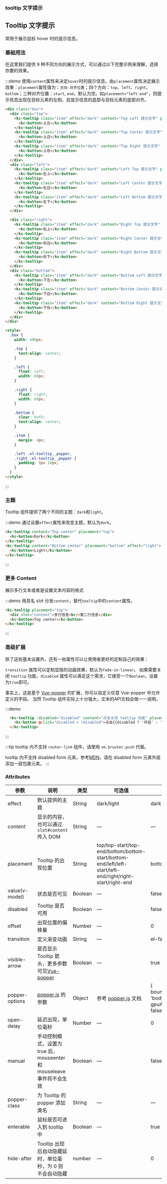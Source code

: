 ### tooltip 文字提示

<script>
  export default {
    data() {
      return {
        disabled: false
      };
    }
  };
</script>
<style>
  .docs-demo,
  .docs-demo__triangle {
    margin-top: 20px;
  }
</style>

## Tooltip 文字提示

常用于展示鼠标 hover 时的提示信息。

### 基础用法

在这里我们提供 9 种不同方向的展示方式，可以通过以下完整示例来理解，选择你要的效果。

:::demo 使用`content`属性来决定`hover`时的提示信息。由`placement`属性决定展示效果：`placement`属性值为：`方向-对齐位置`；四个方向：`top`、`left`、`right`、`bottom`；三种对齐位置：`start`, `end`，默认为空。如`placement="left-end"`，则提示信息出现在目标元素的左侧，且提示信息的底部与目标元素的底部对齐。

```html
<div class="box">
  <div class="top">
    <kc-tooltip class="item" effect="dark" content="Top Left 提示文字" placement="top-start">
      <kc-button>上左</kc-button>
    </kc-tooltip>
    <kc-tooltip class="item" effect="dark" content="Top Center 提示文字" placement="top">
      <kc-button>上边</kc-button>
    </kc-tooltip>
    <kc-tooltip class="item" effect="dark" content="Top Right 提示文字" placement="top-end">
      <kc-button>上右</kc-button>
    </kc-tooltip>
  </div>
  <div class="left">
    <kc-tooltip class="item" effect="dark" content="Left Top 提示文字" placement="left-start">
      <kc-button>左上</kc-button>
    </kc-tooltip>
    <kc-tooltip class="item" effect="dark" content="Left Center 提示文字" placement="left">
      <kc-button>左边</kc-button>
    </kc-tooltip>
    <kc-tooltip class="item" effect="dark" content="Left Bottom 提示文字" placement="left-end">
      <kc-button>左下</kc-button>
    </kc-tooltip>
  </div>

  <div class="right">
    <kc-tooltip class="item" effect="dark" content="Right Top 提示文字" placement="right-start">
      <kc-button>右上</kc-button>
    </kc-tooltip>
    <kc-tooltip class="item" effect="dark" content="Right Center 提示文字" placement="right">
      <kc-button>右边</kc-button>
    </kc-tooltip>
    <kc-tooltip class="item" effect="dark" content="Right Bottom 提示文字" placement="right-end">
      <kc-button>右下</kc-button>
    </kc-tooltip>
  </div>
  <div class="bottom">
    <kc-tooltip class="item" effect="dark" content="Bottom Left 提示文字" placement="bottom-start">
      <kc-button>下左</kc-button>
    </kc-tooltip>
    <kc-tooltip class="item" effect="dark" content="Bottom Center 提示文字" placement="bottom">
      <kc-button>下边</kc-button>
    </kc-tooltip>
    <kc-tooltip class="item" effect="dark" content="Bottom Right 提示文字" placement="bottom-end">
      <kc-button>下右</kc-button>
    </kc-tooltip>
  </div>
</div>

<style>
  .box {
    width: 400px;

    .top {
      text-align: center;
    }

    .left {
      float: left;
      width: 60px;
    }

    .right {
      float: right;
      width: 60px;
    }

    .bottom {
      clear: both;
      text-align: center;
    }

    .item {
      margin: 4px;
    }

    .left .el-tooltip__popper,
    .right .el-tooltip__popper {
      padding: 8px 10px;
    }
  }
</style>
```
:::

### 主题

Tooltip 组件提供了两个不同的主题：`dark`和`light`。


:::demo 通过设置`effect`属性来改变主题，默认为`dark`。
```html
<kc-tooltip content="Top center" placement="top">
  <kc-button>Dark</kc-button>
</kc-tooltip>
<kc-tooltip content="Bottom center" placement="bottom" effect="light">
  <kc-button>Light</kc-button>
</kc-tooltip>
```
:::

### 更多 Content

展示多行文本或者是设置文本内容的格式

:::demo 用具名 slot 分发`content`，替代`tooltip`中的`content`属性。
```html
<kc-tooltip placement="top">
  <div slot="content">多行信息<br/>第二行信息</div>
  <kc-button>Top center</kc-button>
</kc-tooltip>
```
:::

### 高级扩展

除了这些基本设置外，还有一些属性可以让使用者更好的定制自己的效果：

`transition` 属性可以定制显隐的动画效果，默认为`fade-in-linear`。
如果需要关闭 `tooltip` 功能，`disabled` 属性可以满足这个需求，它接受一个`Boolean`，设置为`true`即可。

事实上，这是基于 [Vue-popper](https://github.com/element-component/vue-popper) 的扩展，你可以自定义任意 Vue-popper 中允许定义的字段。
当然 Tooltip 组件实际上十分强大，文末的API文档会做一一说明。

:::demo
```html
  <kc-tooltip :disabled="disabled" content="点击关闭 tooltip 功能" placement="bottom" effect="light">
    <kc-button @click="disabled = !disabled">点击{{disabled ? '开启' : '关闭'}} tooltip 功能</kc-button>
  </kc-tooltip>
```
:::

:::tip
tooltip 内不支持 `router-link` 组件，请使用 `vm.$router.push` 代替。

tooltip 内不支持 disabled form 元素，参考[MDN](https://developer.mozilla.org/en-US/docs/Web/Events/mouseenter)，请在 disabled form 元素外层添加一层包裹元素。
:::

### Attributes
| 参数               | 说明                                                     | 类型              | 可选值      | 默认值 |
|--------------------|----------------------------------------------------------|-------------------|-------------|--------|
|  effect        |  默认提供的主题  | String            | dark/light | dark  |
|  content        |  显示的内容，也可以通过 `slot#content` 传入 DOM  | String            | — | — |
|  placement        |  Tooltip 的出现位置  | String           |  top/top-start/top-end/bottom/bottom-start/bottom-end/left/left-start/left-end/right/right-start/right-end |  bottom |
|  value(v-model) |  状态是否可见  | Boolean           | — |  false |
|  disabled       |  Tooltip 是否可用  | Boolean           | — |  false |
|  offset        |  出现位置的偏移量  | Number           | — |  0 |
|  transition     |  定义渐变动画      | String             | — | el-fade-in-linear |
|  visible-arrow   |  是否显示 Tooltip 箭头，更多参数可见[Vue-popper](https://github.com/element-component/vue-popper) | Boolean | — | true |
|  popper-options        | [popper.js](https://popper.js.org/documentation.html) 的参数 | Object            | 参考 [popper.js](https://popper.js.org/documentation.html) 文档 | { boundariesElement: 'body', gpuAcceleration: false } |
| open-delay | 延迟出现，单位毫秒 | Number | — | 0 |
| manual | 手动控制模式，设置为 true 后，mouseenter 和 mouseleave 事件将不会生效 | Boolean | — | false |
| popper-class | 为 Tooltip 的 popper 添加类名 | String | — | — |
| enterable | 鼠标是否可进入到 tooltip 中 | Boolean | — | true |
| hide-after | Tooltip 出现后自动隐藏延时，单位毫秒，为 0 则不会自动隐藏 | number | — | 0 |

